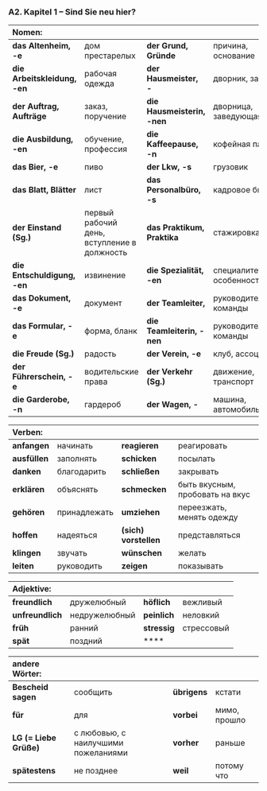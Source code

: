 ### A2. Kapitel 1 – Sind Sie neu hier?

| **Nomen:** ||||
|:---|:---|:---|:---|
| **das Altenheim, -e** | дом престарелых | **der Grund, Gründe** | причина, основание |
| **die Arbeitskleidung, -en** | рабочая одежда | **der Hausmeister, -** | дворник, завхоз |
| **der Auftrag, Aufträge** | заказ, поручение | **die Hausmeisterin, -nen** | дворница, заведующая |
| **die Ausbildung, -en** | обучение, профессия | **die Kaffeepause, -n** | кофейная пауза |
| **das Bier, -e** | пиво | **der Lkw, -s** | грузовик |
| **das Blatt, Blätter** | лист | **das Personalbüro, -s** | кадровое бюро |
| **der Einstand (Sg.)** | первый рабочий день, вступление в должность | **das Praktikum, Praktika** | стажировка |
| **die Entschuldigung, -en** | извинение | **die Spezialität, -en** | специалитет, особенность |
| **das Dokument, -e** | документ | **der Teamleiter,** | руководитель команды |
| **das Formular, -e** | форма, бланк | **die Teamleiterin, -nen** | руководительница команды |
| **die Freude (Sg.)** | радость | **der Verein, -e** | клуб, ассоциация |
| **der Führerschein, -e** | водительские права | **der Verkehr (Sg.)** | движение, транспорт |
| **die Garderobe, -n** | гардероб | **der Wagen, -** | машина, автомобиль |


| **Verben:** ||||
|:---|:---|:---|:---|
| **anfangen** | начинать | **reagieren** | реагировать |
| **ausfüllen** | заполнять | **schicken** | посылать |
| **danken** | благодарить | **schließen** | закрывать |
| **erklären** | объяснять | **schmecken** | быть вкусным, пробовать на вкус |
| **gehören** | принадлежать | **umziehen** | переезжать, менять одежду |
| **hoffen** | надеяться | **(sich) vorstellen** | представляться |
| **klingen** | звучать | **wünschen** | желать |
| **leiten** | руководить | **zeigen** | показывать |


| **Adjektive:** ||||
|:---|:---|:---|:---|
| **freundlich** | дружелюбный | **höflich** | вежливый |
| **unfreundlich** | недружелюбный | **peinlich** | неловкий |
| **früh** | ранний | **stressig** | стрессовый |
| **spät** | поздний | **** |  |


| **andere Wörter:** ||||
|:---|:---|:---|:---|
| **Bescheid sagen** | сообщить | **übrigens** | кстати |
| **für** | для | **vorbei** | мимо, прошло |
| **LG (= Liebe Grüße)** | с любовью, с наилучшими пожеланиями | **vorher** | раньше |
| **spätestens** | не позднее | **weil** | потому что |

